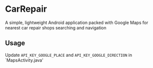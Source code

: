 # CarRepair
A simple, lightweight Android application packed with Google Maps for nearest car repair shops searching and navigation

## Usage
Update `API_KEY_GOOGLE_PLACE` and `API_KEY_GOOGLE_DIRECTION` in `MapsActivity.java'
